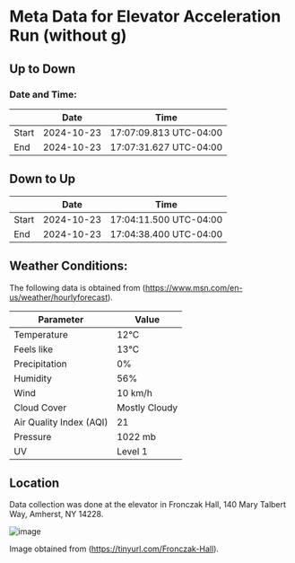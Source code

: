 # Meta Data for Elevator Acceleration Run (without g)

## Up to Down

### Date and Time:

|                | **Date**               | **Time**                      |
|----------------|------------------------|-------------------------------|
| Start          | 2024-10-23             | 17:07:09.813 UTC-04:00       |
| End            | 2024-10-23             | 17:07:31.627 UTC-04:00       |


## Down to Up


|                | **Date**               | **Time**                      |
|----------------|------------------------|-------------------------------|
| Start          | 2024-10-23             | 17:04:11.500 UTC-04:00       |
| End            | 2024-10-23             | 17:04:38.400 UTC-04:00       |

## Weather Conditions:

The following data is obtained from (https://www.msn.com/en-us/weather/hourlyforecast).

| **Parameter**                     | **Value**        |
|-----------------------------------|------------------|
| Temperature                       | 12℃              |
| Feels like                       | 13℃              |
| Precipitation                    | 0%               |
| Humidity                         | 56%              |
| Wind                             | 10 km/h          |
| Cloud Cover                      | Mostly Cloudy     |
| Air Quality Index (AQI)         | 21               |
| Pressure                         | 1022 mb          |
| UV                               | Level 1          |


## Location
Data collection was done at the elevator in Fronczak Hall, 140 Mary Talbert Way, Amherst, NY 14228.

![image](https://github.com/user-attachments/assets/f83e6aab-95a5-4d5e-bcf7-bb13e949e87b)


Image obtained from (https://tinyurl.com/Fronczak-Hall).
